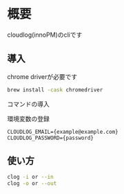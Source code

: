 # 概要

cloudlog(innoPM)のcliです

## 導入

chrome driverが必要です

```sh
brew install -cask chromedriver
```

コマンドの導入

環境変数の登録

```env
CLOUDLOG_EMAIL={example@example.com}
CLOUDLOG_PASSWORD={password}
```

## 使い方

```sh
clog -i or --in
clog -o or --out
```
